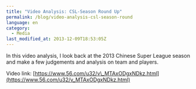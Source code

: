 ```yaml
---
title: "Video Analysis: CSL-Season Round Up"
permalink: /blog/video-analysis-csl-season-round
language: en
category:
  - Media
last_modified_at: 2013-12-09T18:53:05Z
---
```


In this video analysis, I look back at the 2013 Chinese Super League season and make a few judgements and analysis on team and players.

Video link: [https://www.56.com/u32/v\_MTAxODgxNDkz.html](https://www.56.com/u32/v_MTAxODgxNDkz.html)
